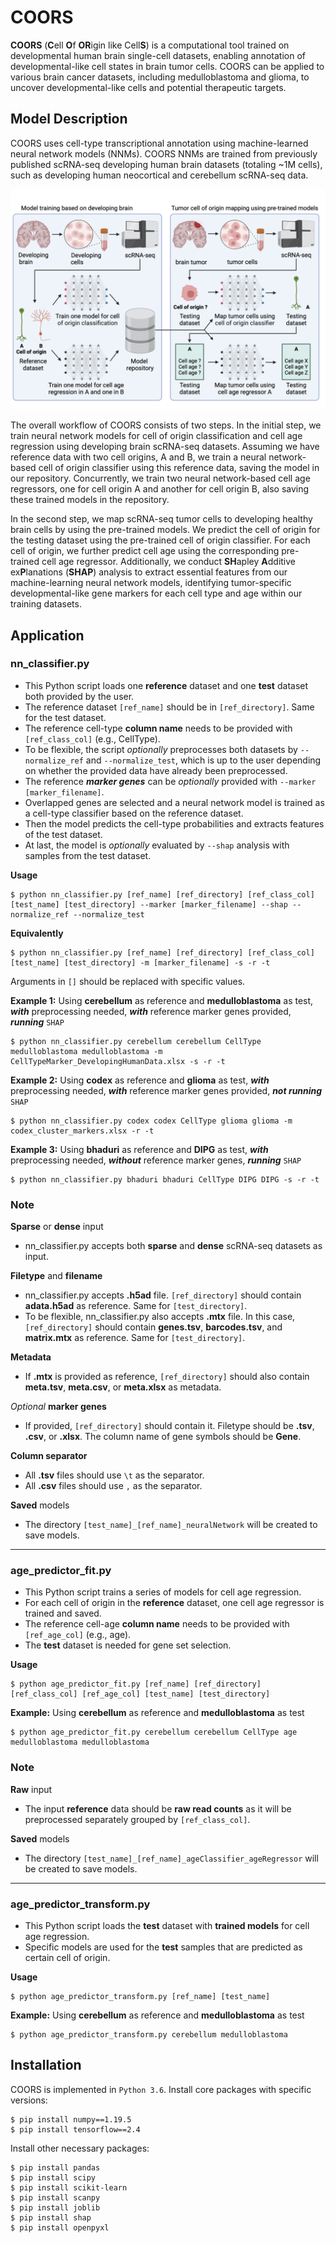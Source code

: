 # COORS
**COORS** (**C**ell **O**f **OR**igin like Cell**S**) is a computational tool trained on developmental human brain single-cell datasets, enabling annotation of developmental-like cell states in brain tumor cells. COORS can be applied to various brain cancer datasets, including medulloblastoma and glioma, to uncover developmental-like cells and potential therapeutic targets.


## Model Description
COORS uses cell-type transcriptional annotation using machine-learned neural network models (NNMs). COORS NNMs are trained from  previously published scRNA-seq developing human brain datasets (totaling ~1M cells), such as developing human neocortical and cerebellum scRNA-seq data.

![Figure1](Figure1.png)

The overall workflow of COORS consists of two steps. In the initial step, we train neural network models for cell of origin classification and cell age regression using developing brain scRNA-seq datasets. Assuming we have reference data with two cell origins, A and B, we train a neural network-based cell of origin classifier using this reference data, saving the model in our repository. Concurrently, we train two neural network-based cell age regressors, one for cell origin A and another for cell origin B, also saving these trained models in the repository.  

In the second step, we map scRNA-seq tumor cells to developing healthy brain cells by using the pre-trained models. We predict the cell of origin for the testing dataset using the pre-trained cell of origin classifier. For each cell of origin, we further predict cell age using the corresponding pre-trained cell age regressor. Additionally, we conduct **SH**apley **A**dditive ex**P**lanations (**SHAP**) analysis to extract essential features from our machine-learning neural network models, identifying tumor-specific developmental-like gene markers for each cell type and age within our training datasets.

## Application
### nn_classifier.py  
- This Python script loads one **reference** dataset and one **test** dataset both provided by the user.  
- The reference dataset `[ref_name]` should be in `[ref_directory]`. Same for the test dataset.  
- The reference cell-type **column name** needs to be provided with `[ref_class_col]` (e.g., CellType).  
- To be flexible, the script _optionally_ preprocesses both datasets by `--normalize_ref` and `--normalize_test`, which is up to the user depending on whether the provided data have already been preprocessed.  
- The reference **_marker genes_** can be _optionally_ provided with `--marker [marker_filename]`.  
- Overlapped genes are selected and a neural network model is trained as a cell-type classifier based on the reference dataset.  
- Then the model predicts the cell-type probabilities and extracts features of the test dataset.  
- At last, the model is _optionally_ evaluated by `--shap` analysis with samples from the test dataset.  

**Usage**
```
$ python nn_classifier.py [ref_name] [ref_directory] [ref_class_col] [test_name] [test_directory] --marker [marker_filename] --shap --normalize_ref --normalize_test
```
  
**Equivalently**  
```
$ python nn_classifier.py [ref_name] [ref_directory] [ref_class_col] [test_name] [test_directory] -m [marker_filename] -s -r -t
```

Arguments in `[]` should be replaced with specific values.  
  
**Example 1:** Using **cerebellum** as reference and **medulloblastoma** as test, **_with_** preprocessing needed, **_with_** reference marker genes provided, **_running_** `SHAP`
```
$ python nn_classifier.py cerebellum cerebellum CellType medulloblastoma medulloblastoma -m CellTypeMarker_DevelopingHumanData.xlsx -s -r -t
```
  
**Example 2:** Using **codex** as reference and **glioma** as test, **_with_** preprocessing needed, **_with_** reference marker genes provided, **_not running_** `SHAP`
```
$ python nn_classifier.py codex codex CellType glioma glioma -m codex_cluster_markers.xlsx -r -t
```
  
**Example 3:** Using **bhaduri** as reference and **DIPG** as test, **_with_** preprocessing needed, **_without_** reference marker genes, **_running_** `SHAP`
```
$ python nn_classifier.py bhaduri bhaduri CellType DIPG DIPG -s -r -t
```
  
### Note  
  
**Sparse** or **dense** input
- nn_classifier.py accepts both **sparse** and **dense** scRNA-seq datasets as input.  
  
**Filetype** and **filename**
- nn_classifier.py accepts **.h5ad** file. `[ref_directory]` should contain **adata.h5ad** as reference. Same for `[test_directory]`.  
- To be flexible, nn_classifier.py also accepts **.mtx** file. In this case, `[ref_directory]` should contain **genes.tsv**, **barcodes.tsv**, and **matrix.mtx** as reference. Same for `[test_directory]`.  
  
**Metadata**  
- If **.mtx** is provided as reference, `[ref_directory]` should also contain **meta.tsv**, **meta.csv**, or **meta.xlsx** as metadata.
  
_Optional_ **marker genes**  
- If provided, `[ref_directory]` should contain it. Filetype should be **.tsv**, **.csv**, or **.xlsx**. The column name of gene symbols should be **Gene**.  
  
**Column separator**  
- All **.tsv** files should use `\t` as the separator.  
- All **.csv** files should use `,` as the separator.  
  
**Saved** models  
- The directory `[test_name]_[ref_name]_neuralNetwork` will be created to save models.  
  
---
### age_predictor_fit.py
- This Python script trains a series of models for cell age regression.  
- For each cell of origin in the **reference** dataset, one cell age regressor is trained and saved.
- The reference cell-age **column name** needs to be provided with `[ref_age_col]` (e.g., age).  
- The **test** dataset is needed for gene set selection.  
  
**Usage**
```
$ python age_predictor_fit.py [ref_name] [ref_directory] [ref_class_col] [ref_age_col] [test_name] [test_directory]
```
  
**Example:** Using **cerebellum** as reference and **medulloblastoma** as test  
```
$ python age_predictor_fit.py cerebellum cerebellum CellType age medulloblastoma medulloblastoma
```
  
### Note  
**Raw** input  
- The input **reference** data should be **raw read counts** as it will be preprocessed separately grouped by `[ref_class_col]`.  
  
**Saved** models  
- The directory `[test_name]_[ref_name]_ageClassifier_ageRegressor` will be created to save models.  
  
---  
### age_predictor_transform.py  
- This Python script loads the **test** dataset with **trained models** for cell age regression.  
- Specific models are used for the **test** samples that are predicted as certain cell of origin.  
  
**Usage**  
```
$ python age_predictor_transform.py [ref_name] [test_name]
```  
  
**Example:** Using **cerebellum** as reference and **medulloblastoma** as test  
```
$ python age_predictor_transform.py cerebellum medulloblastoma
```  
  
## Installation
COORS is implemented in `Python 3.6`. 
Install core packages with specific versions:
```
$ pip install numpy==1.19.5
$ pip install tensorflow==2.4
```

Install other necessary packages:
```
$ pip install pandas
$ pip install scipy
$ pip install scikit-learn
$ pip install scanpy
$ pip install joblib
$ pip install shap
$ pip install openpyxl
```
